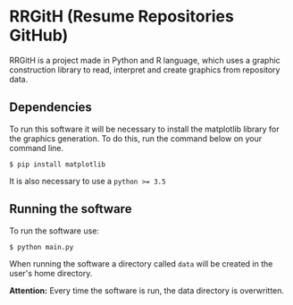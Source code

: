 RRGitH (Resume Repositories GitHub)
===================================

RRGitH is a project made in Python and R language, which uses a graphic construction library to read, interpret and create graphics from repository data.

Dependencies
------------

To run this software it will be necessary to install the matplotlib library for the graphics generation.
To do this, run the command below on your command line.

    $ pip install matplotlib
    
It is also necessary to use a `python >= 3.5`

Running the software
-------------------

To run the software use:

    $ python main.py
    
When running the software a directory called `data` will be created in the user's home directory.

**Attention:** Every time the software is run, the data directory is overwritten.

